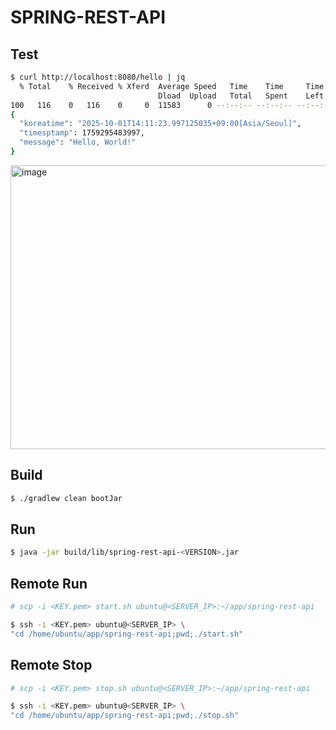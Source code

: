 # SPRING-REST-API

## Test
```bash
$ curl http://localhost:8080/hello | jq
  % Total    % Received % Xferd  Average Speed   Time    Time     Time  Current
                                 Dload  Upload   Total   Spent    Left  Speed
100   116    0   116    0     0  11583      0 --:--:-- --:--:-- --:--:-- 12888
{
  "koreatime": "2025-10-01T14:11:23.997125035+09:00[Asia/Seoul]",
  "timesptamp": 1759295483997,
  "message": "Hello, World!"
}
```

<img width="1269" height="454" alt="image" src="https://github.com/user-attachments/assets/e0d7abcb-8b66-4cc3-ba87-1f76f2a57ead" />


## Build
```bash
$ ./gradlew clean bootJar
```

## Run
```bash
$ java -jar build/lib/spring-rest-api-<VERSION>.jar
```

## Remote Run
```bash
# scp -i <KEY.pem> start.sh ubuntu@<SERVER_IP>:~/app/spring-rest-api

$ ssh -i <KEY.pem> ubuntu@<SERVER_IP> \
"cd /home/ubuntu/app/spring-rest-api;pwd;./start.sh"
```

## Remote Stop 
```bash
# scp -i <KEY.pem> stop.sh ubuntu@<SERVER_IP>:~/app/spring-rest-api

$ ssh -i <KEY.pem> ubuntu@<SERVER_IP> \
"cd /home/ubuntu/app/spring-rest-api;pwd;./stop.sh"
```
